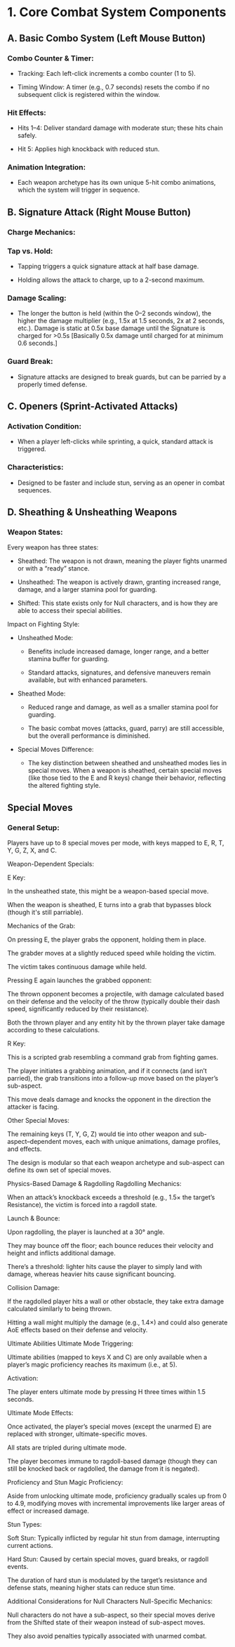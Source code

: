 # 1. Core Combat System Components
## A. Basic Combo System (Left Mouse Button)
### Combo Counter & Timer:

- Tracking: Each left-click increments a combo counter (1 to 5).

- Timing Window: A timer (e.g., 0.7 seconds) resets the combo if no subsequent click is registered within the window.

### Hit Effects:

- Hits 1–4: Deliver standard damage with moderate stun; these hits chain safely.

- Hit 5: Applies high knockback with reduced stun.

### Animation Integration:

- Each weapon archetype has its own unique 5-hit combo animations, which the system will trigger in sequence.

## B. Signature Attack (Right Mouse Button)
### Charge Mechanics:

### Tap vs. Hold:

- Tapping triggers a quick signature attack at half base damage.

- Holding allows the attack to charge, up to a 2-second maximum.

### Damage Scaling:

- The longer the button is held (within the 0–2 seconds window), the higher the damage multiplier (e.g., 1.5x at 1.5 seconds, 2x at 2 seconds, etc.). Damage is static at 0.5x base damage until the Signature is charged for >0.5s [Basically 0.5x damage until charged for at minimum 0.6 seconds.]

### Guard Break:

- Signature attacks are designed to break guards, but can be parried by a properly timed defense.

## C. Openers (Sprint-Activated Attacks)
### Activation Condition:

- When a player left-clicks while sprinting, a quick, standard attack is triggered.

### Characteristics:

- Designed to be faster and include stun, serving as an opener in combat sequences.

## D. Sheathing & Unsheathing Weapons
### Weapon States:
Every weapon has three states:

  - Sheathed: The weapon is not drawn, meaning the player fights unarmed or with a “ready” stance.

  - Unsheathed: The weapon is actively drawn, granting increased range, damage, and a larger stamina pool for guarding.

  - Shifted: This state exists only for Null characters, and is how they are able to access their special abilities.

Impact on Fighting Style:

  - Unsheathed Mode:

    - Benefits include increased damage, longer range, and a better stamina buffer for guarding.

    - Standard attacks, signatures, and defensive maneuvers remain available, but with enhanced parameters.

  - Sheathed Mode:

    - Reduced range and damage, as well as a smaller stamina pool for guarding.

    - The basic combat moves (attacks, guard, parry) are still accessible, but the overall performance is diminished.

  - Special Moves Difference:

    - The key distinction between sheathed and unsheathed modes lies in special moves. When a weapon is sheathed, certain special moves (like those tied to the E and R keys) change their behavior, reflecting the altered fighting style.

## Special Moves
### General Setup:

Players have up to 8 special moves per mode, with keys mapped to E, R, T, Y, G, Z, X, and C.

Weapon-Dependent Specials:

E Key:

In the unsheathed state, this might be a weapon-based special move.

When the weapon is sheathed, E turns into a grab that bypasses block (though it's still parriable).

Mechanics of the Grab:

On pressing E, the player grabs the opponent, holding them in place.

The grabder moves at a slightly reduced speed while holding the victim.

The victim takes continuous damage while held.

Pressing E again launches the grabbed opponent:

The thrown opponent becomes a projectile, with damage calculated based on their defense and the velocity of the throw (typically double their dash speed, significantly reduced by their resistance).

Both the thrown player and any entity hit by the thrown player take damage according to these calculations.

R Key:

This is a scripted grab resembling a command grab from fighting games.

The player initiates a grabbing animation, and if it connects (and isn’t parried), the grab transitions into a follow-up move based on the player’s sub-aspect.

This move deals damage and knocks the opponent in the direction the attacker is facing.

Other Special Moves:

The remaining keys (T, Y, G, Z) would tie into other weapon and sub-aspect–dependent moves, each with unique animations, damage profiles, and effects.

The design is modular so that each weapon archetype and sub-aspect can define its own set of special moves.

Physics-Based Damage & Ragdolling
Ragdolling Mechanics:

When an attack’s knockback exceeds a threshold (e.g., 1.5× the target’s Resistance), the victim is forced into a ragdoll state.

Launch & Bounce:

Upon ragdolling, the player is launched at a 30° angle.

They may bounce off the floor; each bounce reduces their velocity and height and inflicts additional damage.

There’s a threshold: lighter hits cause the player to simply land with damage, whereas heavier hits cause significant bouncing.

Collision Damage:

If the ragdolled player hits a wall or other obstacle, they take extra damage calculated similarly to being thrown.

Hitting a wall might multiply the damage (e.g., 1.4×) and could also generate AoE effects based on their defense and velocity.

Ultimate Abilities
Ultimate Mode Triggering:

Ultimate abilities (mapped to keys X and C) are only available when a player’s magic proficiency reaches its maximum (i.e., at 5).

Activation:

The player enters ultimate mode by pressing H three times within 1.5 seconds.

Ultimate Mode Effects:

Once activated, the player’s special moves (except the unarmed E) are replaced with stronger, ultimate-specific moves.

All stats are tripled during ultimate mode.

The player becomes immune to ragdoll-based damage (though they can still be knocked back or ragdolled, the damage from it is negated).

Proficiency and Stun
Magic Proficiency:

Aside from unlocking ultimate mode, proficiency gradually scales up from 0 to 4.9, modifying moves with incremental improvements like larger areas of effect or increased damage.

Stun Types:

Soft Stun: Typically inflicted by regular hit stun from damage, interrupting current actions.

Hard Stun: Caused by certain special moves, guard breaks, or ragdoll events.

The duration of hard stun is modulated by the target’s resistance and defense stats, meaning higher stats can reduce stun time.

Additional Considerations for Null Characters
Null-Specific Mechanics:

Null characters do not have a sub-aspect, so their special moves derive from the Shifted state of their weapon instead of sub-aspect moves.

They also avoid penalties typically associated with unarmed combat.


